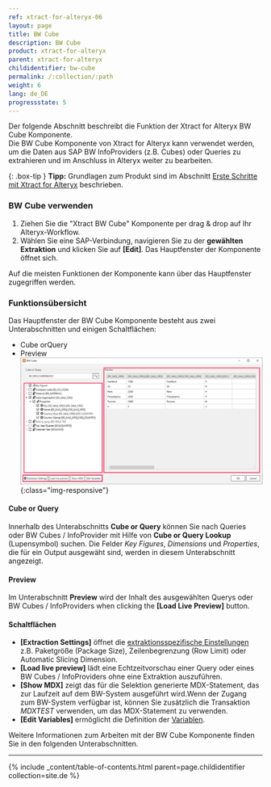 ```yaml
---
ref: xtract-for-alteryx-06
layout: page
title: BW Cube
description: BW Cube
product: xtract-for-alteryx
parent: xtract-for-alteryx
childidentifier: bw-cube
permalink: /:collection/:path
weight: 6
lang: de_DE
progressstate: 5
---
```

Der folgende Abschnitt beschreibt die Funktion der Xtract for Alteryx BW Cube Komponente. <br>
Die BW Cube Komponente von Xtract for Alteryx kann verwendet werden, um die Daten aus  SAP BW InfoProviders (z.B. Cubes) oder Queries zu extrahieren und im Anschluss in Alteryx weiter zu bearbeiten.

{: .box-tip }
**Tipp:** Grundlagen zum Produkt sind im Abschnitt [Erste Schritte mit Xtract for Alteryx](../erste-schritte) beschrieben.

### BW Cube verwenden
1. Ziehen Sie die "Xtract BW Cube" Komponente per drag & drop auf Ihr Alteryx-Workflow.
2. Wählen Sie eine SAP-Verbindung, navigieren Sie zu der **gewählten Extraktion** und klicken Sie auf **[Edit]**. Das Hauptfenster der Komponente öffnet sich.

Auf die meisten Funktionen der Komponente kann über das Hauptfenster zugegriffen werden.

### Funktionsübersicht
Das Hauptfenster der BW Cube Komponente besteht aus zwei Unterabschnitten und einigen  Schaltflächen:

- Cube orQuery
- Preview
![Cube Extractor](/img/content/xfa/xfa-cube-query-overview.png){:class="img-responsive"}

#### Cube or Query
Innerhalb des Unterabschnitts **Cube or Query** können Sie nach Queries oder BW Cubes / InfoProvider mit Hilfe von **Cube or Query Lookup** (Lupensymbol) suchen.
Die Felder *Key Figures*, *Dimensions* und *Properties*, die für ein Output ausgewäht sind, werden in diesem Unterabschnitt angezeigt. 


#### Preview
Im Unterabschnitt **Preview**  wird der Inhalt des ausgewählten Querys oder BW Cubes / InfoProviders when clicking the **[Load Live Preview]** button.

#### Schaltflächen
- **[Extraction Settings]** öffnet die [extraktionsspezifische Einstellungen](./bw-cube/bw-cube-einstellungen) z.B. Paketgröße (Package Size), Zeilenbegrenzung (Row Limit) oder Automatic Slicing Dimension. <br>
- **[Load live preview]** lädt eine Echtzeitvorschau einer Query oder eines BW Cubes / InfoProviders ohne eine Extraktion auszuführen.
- **[Show MDX]** zeigt das für die Selektion generierte MDX-Statement, das zur Laufzeit auf dem BW-System ausgeführt wird.Wenn der Zugang zum BW-System verfügbar ist, können Sie zusätzlich die Transaktion *MDXTEST* verwenden, um das MDX-Statement zu verwenden.
- **[Edit Variables]** ermöglicht die Definition der [Variablen](./bw-cube/bw-cube-variablen). 


Weitere Informationen zum Arbeiten mit der BW Cube Komponente finden Sie in den folgenden Unterabschnitten.

---

{% include _content/table-of-contents.html parent=page.childidentifier collection=site.de %}